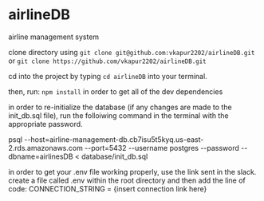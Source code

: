 # airlineDB
airline management system

clone directory using 
`git clone git@github.com:vkapur2202/airlineDB.git`
or
`git clone https://github.com/vkapur2202/airlineDB.git`

cd into the project by typing 
`cd airlineDB` 
into your terminal.

then, run:
`npm install`
in order to get all of the dev dependencies

in order to re-initialize the database (if any changes are made to the init_db.sql file), run the folloiwing command in the terminal with the appropriate password.

psql --host=airline-management-db.cb7isu5t5kyq.us-east-2.rds.amazonaws.com --port=5432 --username postgres --password --dbname=airlinesDB < database/init_db.sql

in order to get your .env file working properly, use the link sent in the slack.
create a file called .env within the root directory and then add the line of code:
CONNECTION_STRING = {insert connection link here}
